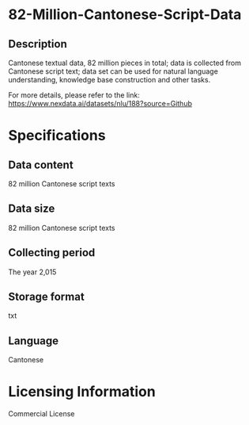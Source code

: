 # 82-Million-Cantonese-Script-Data

## Description
Cantonese textual data, 82 million pieces in total; data is collected from Cantonese script text; data set can be used for natural language understanding, knowledge base construction and other tasks.

For more details, please refer to the link: https://www.nexdata.ai/datasets/nlu/188?source=Github


# Specifications
## Data content
82 million Cantonese script texts
## Data size
82 million Cantonese script texts
## Collecting period
The year 2,015
## Storage format
txt
## Language
Cantonese

# Licensing Information
Commercial License
